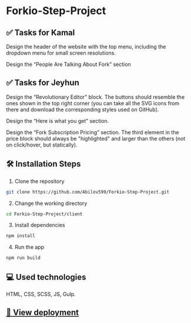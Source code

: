 # Forkio-Step-Project 

## ✅ Tasks for Kamal

Design the header of the website with the top menu, including the dropdown menu for small screen resolutions.

Design the “People Are Talking About Fork” section


## ✅ Tasks for Jeyhun

Design the “Revolutionary Editor” block. The buttons should resemble the ones shown in the top right corner (you can take all the SVG icons from there and download the
corresponding styles used on GitHub).

Design the “Here is what you get” section.

Design the “Fork Subscription Pricing” section. The third element in the price block should always be "highlighted" and larger than the others (not on click/hover, but
statically).


## 🛠️ Installation Steps

1. Clone the repository

```bash
git clone https://github.com/Abilov599/Forkio-Step-Project.git
```

2. Change the working directory

```bash
cd Forkio-Step-Project/client
```

3. Install dependencies

```bash
npm install
```

4. Run the app

```bash
npm run build
```


## 💻 Used technologies

HTML, CSS, SCSS, JS, Gulp.

## <a target = "_blank" href="https://abilov599.github.io/Forkio-Step-Project/">🚀 View deployment</a>
